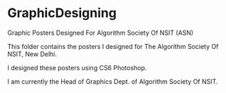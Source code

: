 # GraphicDesigning
Graphic Posters Designed For Algorithm Society Of NSIT (ASN)

This folder contains the posters I designed for The Algorithm Society Of NSIT, New Delhi.

I designed these posters using CS6 Photoshop.

I am currently the Head of Graphics Dept. of Algorithm Society Of NSIT.
